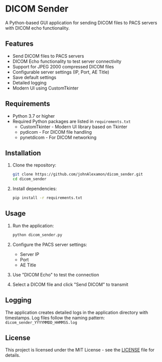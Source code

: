# DICOM Sender

A Python-based GUI application for sending DICOM files to PACS servers with DICOM echo functionality.

## Features

- Send DICOM files to PACS servers
- DICOM Echo functionality to test server connectivity
- Support for JPEG 2000 compressed DICOM files
- Configurable server settings (IP, Port, AE Title)
- Save default settings
- Detailed logging
- Modern UI using CustomTkinter

## Requirements

- Python 3.7 or higher
- Required Python packages are listed in `requirements.txt`
  - CustomTkinter - Modern UI library based on Tkinter
  - pydicom - For DICOM file handling
  - pynetdicom - For DICOM networking

## Installation

1. Clone the repository:
   ```bash
   git clone https://github.com/johnAlexamon/dicom_sender.git
   cd dicom_sender
   ```

2. Install dependencies:
   ```bash
   pip install -r requirements.txt
   ```

## Usage

1. Run the application:
   ```bash
   python dicom_sender.py
   ```

2. Configure the PACS server settings:
   - Server IP
   - Port
   - AE Title

3. Use "DICOM Echo" to test the connection

4. Select a DICOM file and click "Send DICOM" to transmit

## Logging

The application creates detailed logs in the application directory with timestamps. Log files follow the naming pattern: `dicom_sender_YYYYMMDD_HHMMSS.log`

## License

This project is licensed under the MIT License - see the [LICENSE](LICENSE) file for details. 